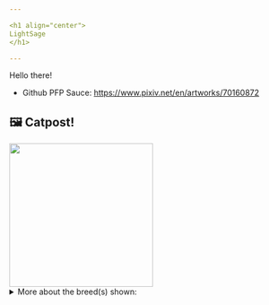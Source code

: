 ```yaml
---

<h1 align="center">
LightSage
</h1>

---
```


Hello there!


- Github PFP Sauce: https://www.pixiv.net/en/artworks/70160872


## 🖼️ Catpost!

<sub>
    <img src="https://cdn2.thecatapi.com/images/JYLVJkyq_.jpg" height="256">
</sub>


<details>
<summary>More about the breed(s) shown:</summary>

Breed: Scottish Fold

Description: The Scottish Fold is a sweet, charming breed. She is an easy cat to live with and to care for. She is affectionate and is comfortable with all members of her family. Her tail should be handled gently. Folds are known for sleeping on their backs, and for sitting with their legs stretched out and their paws on their belly. This is called the "Buddha Position".

Links:
<ul>
  <li>CFA http://cfa.org/Breeds/BreedsSthruT/ScottishFold.aspx</li>
  <li>Wikipedia https://en.wikipedia.org/wiki/Scottish_Fold</li>
</ul> 

</details>
